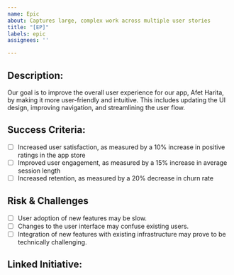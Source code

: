 ```yaml
---
name: Epic
about: Captures large, complex work across multiple user stories
title: "[EP]"
labels: epic
assignees: ''

---
```


## Description:
Our goal is to improve the overall user experience for our app, Afet Harita, by making it more user-friendly and intuitive. This includes updating the UI design, improving navigation, and streamlining the user flow.

## Success Criteria:
- [ ] Increased user satisfaction, as measured by a 10% increase in positive ratings in the app store
- [ ] Improved user engagement, as measured by a 15% increase in average session length
- [ ] Increased retention, as measured by a 20% decrease in churn rate

## Risk & Challenges
- [ ] User adoption of new features may be slow.
- [ ] Changes to the user interface may confuse existing users.
- [ ] Integration of new features with existing infrastructure may prove to be technically challenging.

## Linked Initiative:
